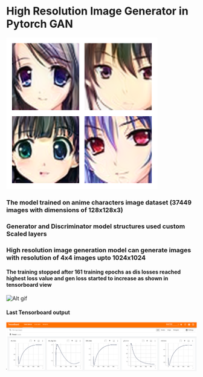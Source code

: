# High Resolution Image Generator in Pytorch GAN
![Alt Image](final_generated_images/image_32.png)
### The model trained on anime characters image dataset (37449 images with dimensions of 128x128x3)
### Generator and Discriminator model structures used custom Scaled layers

### High resolution image generation model can generate images with resolution of 4x4 images upto 1024x1024 

#### The training stopped after 161 training epochs as dis losses reached highest loss value and gen loss started to increase as shown in tensorboard view
![Alt gif](training_process_images/train_process.gif)

#### Last Tensorboard output
![Alt Image](training_process_images/tensorboard_view.png)
